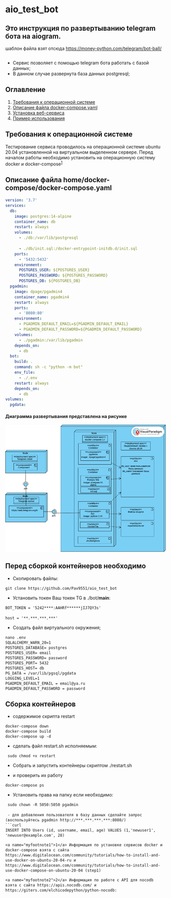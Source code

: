 # aio_test_bot

## Это инструкция по развертыванию telegram бота на aiogram.
шаблон файла взят отсюда
https://money-python.com/telegram/bot-ball/
```
```
- Сервис позволяет с помощью telegram бота работать с базой данных;
- В данном случае развернута база данных postgresql;

## Оглавление

1. [Требования к операционной системе](#Требования-к-операционной-системе)
2. [Описание файла docker-compose.yaml](#Описание-файла-docker-compose.yaml)
3. [Установка веб-сервиса](#Установка-веб-сервиса)
4. [Пример использования](#Пример-использования)

## Требования к операционной системе
Тестирование сервиса проводилось на операционной системе ubuntu 20.04 установленной на виртуальном выделенном сервере. Перед началом работы необходимо установить на операционную систему docker и docker-compose<sup>[1](#myfootnote1)</sup>
## Описание файла home/docker-compose/docker-compose.yaml

```yaml
version: '3.7'
services:
  db:
    image: postgres:14-alpine
    container_name: db
    restart: always
    volumes:
      - ./db:/var/lib/postgresql
      
      - ./db/init.sql:/docker-entrypoint-initdb.d/init.sql
    ports:
      - '5432:5432'
    environment:
      POSTGRES_USER: ${POSTGRES_USER}
      POSTGRES_PASSWORD: ${POSTGRES_PASSWORD}
      POSTGRES_DB: ${POSTGRES_DB}
  pgadmin:
    image: dpage/pgadmin4
    container_name: pgadmin4
    restart: always
    ports:
      - '8080:80'
    environment:
      - PGADMIN_DEFAULT_EMAIL=${PGADMIN_DEFAULT_EMAIL}
      - PGADMIN_DEFAULT_PASSWORD=${PGADMIN_DEFAULT_PASSWORD}
    volumes:
      - ./pgadmin:/var/lib/pgadmin
    depends_on:
      - db
  bot:
    build: .
    command: sh -c "python -m bot"
    env_file:
      - ./.env
    restart: always
    depends_on:
      - db
volumes:
  pgdata:

```
#### Диаграмма развертывания представлена на рисунке
![Alt-текст](https://github.com/Pav9551/aio_test_bot/blob/main/tg_bot_deployment.png "Deployment")

## Перед сборкой контейнеров необходимо
- Скопировать файлы:
```
git clone https://github.com/Pav9551/aio_test_bot
```


- Установить токен Ваш токен TG в ./bot/__main__:
```
BOT_TOKEN = '5242****:AAHRf******jIJ7QY3s'

host = '**.***.***.***'
```
- Создать файл виртуального окружения;
```
nano .env
SQLALCHEMY_WARN_20=1
POSTGRES_DATABASE= postgres
POSTGRES_USER= email
POSTGRES_PASSWORD= password
POSTGRES_PORT= 5432
POSTGRES_HOST= db
PG_DATA = /var/lib/pgsql/pgdata
LOGGING_LEVEL=1
PGADMIN_DEFAULT_EMAIL = email@ya.ru
PGADMIN_DEFAULT_PASSWORD = password

```
## Сборка контейнеров

 - содержимое скрипта restart
```curl
docker-compose down
docker-compose build
docker-compose up -d 
```
 - сделать файл restart.sh исполняемым:
```curl 
 sudo chmod +x restart
 ```
 - Собрать и запустить контейнеры скриптом ./restart.sh

 - и проверить их работу
```curl
docker-compose ps
```

- Установить права на папку если необходимо:
```
 sudo chown -R 5050:5050 pgadmin

 - для добавления пользователя в базу данных сделайте запрос (воспользуйтесь pgadmin http://***.***.***.***:8080/)
```curl
INSERT INTO Users (id, username, email, age) VALUES (1,'newuser1', 'newuser@example.com', 28)
```


```
<a name="myfootnote1">1</a> Информация по установке сервисов docker и docker-compose взята с сайта https://www.digitalocean.com/community/tutorials/how-to-install-and-use-docker-on-ubuntu-20-04-ru и https://www.digitalocean.com/community/tutorials/how-to-install-and-use-docker-compose-on-ubuntu-20-04 (step1)
```
```
<a name="myfootnote2">2</a> Информация по работе с API для nocodb взята с сайта https://apis.nocodb.com/ и https://giters.com/elchicodepython/python-nocodb:
